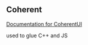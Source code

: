 ## Coherent

[Documentation for CoherentUI](https://coherent-labs.com/Documentation)

used to glue C++ and JS
